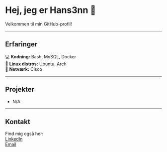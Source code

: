 # Hej, jeg er Hans3nn 👋

Velkommen til min GitHub-profil!

---

## Erfaringer

💻 **Kodning:** Bash, MySQL, Docker  
🐧 **Linux distros:** Ubuntu, Arch  
🛜 **Netværk:** Cisco

---

## Projekter

- N/A

---

## Kontakt

Find mig også her:  
[LinkedIn](https://www.linkedin.com/in/perhansenn/)  
[Email](mailto:perhansen2002@gmail.com)
